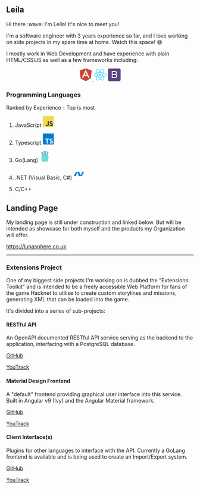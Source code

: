 ## Leila
<p>Hi there :wave: I'm Leila! It's nice to meet you! 

I'm a software engineer with 3 years experience so far, and I love working on side projects in my spare time at home. Watch this space! :smile:

I mostly work in Web Development and have experience with plain HTML/CSS/JS as well as a few frameworks including:
</p>

<p align="center"><a href="https://angular.io/"><img src="https://raw.githubusercontent.com/devicons/devicon/master/icons/angularjs/angularjs-plain.svg" width="35" height="35" alt="Angular & AngularJS">
<a>
<img src="https://raw.githubusercontent.com/devicons/devicon/master/icons/react/react-original.svg" width="35" height="35" alt="React & React Native">
</a>
<a>
<img src="https://raw.githubusercontent.com/devicons/devicon/master/icons/bootstrap/bootstrap-plain.svg" width="35" height="35" alt="Bootstrap v3+">
</a></p>

### Programming Languages
Ranked by Experience - Top is most
1. JavaScript <a href="https://developer.mozilla.org/en-US/docs/Web/JavaScript" target="_blank"> <img src="https://raw.githubusercontent.com/devicons/devicon/master/icons/javascript/javascript-original.svg" alt="JavaScript Logo" width="30" height="30"/></a>
2. Typescript <a href="https://www.typescriptlang.org/" target="_blank"> <img src="https://raw.githubusercontent.com/devicons/devicon/master/icons/typescript/typescript-plain.svg" alt="JavaScript Logo" width="30" height="30"/></a>
3. Go(Lang) <a href="https://golang.org/" target="_blank"> <img src="https://raw.githubusercontent.com/devicons/devicon/master/icons/go/go-original.svg" alt="GoLang Logo" width="30" height="30"/></a>
4. .NET (Visual Basic, C#) <a href="https://dotnet.microsoft.com/" target="_blank"> <img src="https://raw.githubusercontent.com/devicons/devicon/master/icons/dot-net/dot-net-original.svg" alt="dot NET Logo" width="30" height="30"/></a>

5. C/C++


## Landing Page
My landing page is still under construction and linked below. But will be intended as showcase for both myself and the products my Organization will offer.

https://lunasphere.co.uk

---

### Extensions Project
One of my biggest side projects I'm working on is dubbed the "Extensions: Toolkit" and is intended to be a freely accessible Web Platform for fans of the game Hacknet to utilise to create custom storylines and missions, generating XML that can be loaded into the game.

It's divided into a series of sub-projects:

#### RESTful API
An OpenAPI documented RESTful API service serving as the backend to the application, interfacing with a PostgreSQL database.

<a href="https://github.com/LunasphereEntertainment/HN_ExtensionsAPI" alt="API Github Link">GitHub</a>

<a href="https://lunasphere.myjetbrains.com/youtrack/search/Extensions%20API-12" alt="YouTrack Issues">YouTrack</a>

#### Material Design Frontend
A "default" frontend providing graphical user interface into this service. Built in Angular v9 (Ivy) and the Angular Material framework.

<a href="https://github.com/LunasphereEntertainment/HN_ExtensionStudio" alt="Frontend Github Link">GitHub</a>

<a href="https://lunasphere.myjetbrains.com/youtrack/search/Extension%20Studio-13" alt="YouTrack Issues">YouTrack</a>

#### Client Interface(s)
Plugins for other languages to interface with the API. Currently a GoLang frontend is available and is being used to create an Import/Export system.

<a href="https://github.com/LunasphereEntertainment/ExtensionsClient-Go" alt="API Github Link">GitHub</a>

<a href="https://lunasphere.myjetbrains.com/youtrack/search/ExtensionClient-14" alt="YouTrack Issues">YouTrack</a>